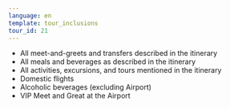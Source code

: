 ```yaml
---
language: en
template: tour_inclusions
tour_id: 21
---
```

*   All meet-and-greets and transfers described in the itinerary
*   All meals and beverages as described in the itinerary
*   All activities, excursions, and tours mentioned in the itinerary
*   Domestic flights
*   Alcoholic beverages (excluding Airport)
*   VIP Meet and Great at the Airport